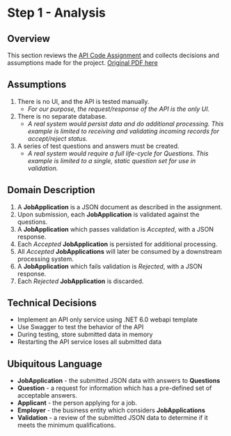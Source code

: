 # Step 1 - Analysis

## Overview

This section reviews the [API Code Assignment](/docs/api-code-assignment.md)  and collects decisions and assumptions made for the project. [Original PDF here](/docs/API-Code-Assignment.pdf)

## Assumptions

1. There is no UI, and the API is tested manually. 
   - *For our purpose, the request/response of the API is the only UI.* 
2. There is no separate database.
   - *A real system would persist data and do additional processing. This example is limited to  receiving and validating incoming records for accept/reject status.*
3. A series of test questions and answers must be created.
   - *A real system would require a full life-cycle for Questions. This example is limited to a single, static question set for use in validation.*


## Domain Description

1. A **JobApplication** is a JSON document as described in the assignment.
3. Upon submission, each **JobApplication** is validated against the questions.
4. A **JobApplication** which passes validation is *Accepted*, with a JSON response.
5. Each *Accepted* **JobApplication** is persisted for additional processing.
6. All *Accepted* **JobApplications** will later be consumed by a downstream processing system.
7. A **JobApplication** which fails validation is *Rejected*, with a JSON response.
8. Each *Rejected* **JobApplication** is discarded.

## Technical Decisions

- Implement an API only service using .NET 6.0 webapi template
- Use Swagger to test the behavior of the API
- During testing, store submitted data in memory
- Restarting the API service loses all submitted data


## Ubiquitous Language

- **JobApplication** - the submitted JSON data with answers to **Questions**
- **Question** - a request for information which has a pre-defined set of acceptable answers.
- **Applicant** - the person applying for a job.
- **Employer** - the business entity which considers **JobApplications** 
- **Validation** - a review of the submitted JSON data to determine if it meets the minimum qualifications. 

